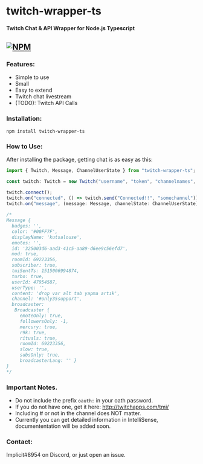 # twitch-wrapper-ts
#### Twitch Chat & API Wrapper for Node.js Typescript
[![NPM](https://nodei.co/npm/twitch-wrapper-ts.png)](https://nodei.co/npm/twitch-wrapper-ts/)
---

### Features:
- Simple to use
- Small
- Easy to extend
- Twitch chat livestream
- (TODO): Twitch API Calls

### Installation:
`npm install twitch-wrapper-ts`

### How to Use:
After installing the package, getting chat is as easy as this:
```js
import { Twitch, Message, ChannelUserState } from "twitch-wrapper-ts";

const twitch: Twitch = new Twitch("username", "token", "channelnames", "seperated");

twitch.connect();
twitch.on("connected", () => twitch.send("Connected!!", "somechannel"));
twitch.on("message", (message: Message, channelState: ChannelUserState) => console.log(message));
    
/*
Message {
  badges: '',
  color: '#00FF7F',
  displayName: 'kutsalouse',
  emotes: '',
  id: '325003d6-aad3-41c5-aa89-d6ee9c56efd7',
  mod: true,
  roomId: 69223356,
  subscriber: true,
  tmiSentTs: 1515006994874,
  turbo: true,
  userId: 47954587,
  userType: '',
  content: 'drop var alt tab yapma artık',
  channel: '#only35support',
  broadcaster:
   Broadcaster {
     emoteOnly: true,
     followersOnly: -1,
     mercury: true,
     r9k: true,
     rituals: true,
     roomId: 69223356,
     slow: true,
     subsOnly: true,
     broadcasterLang: '' }
}
*/
```

### Important Notes.
- Do not include the prefix `oauth:` in your oath password.
- If you do not have one, get it here: http://twitchapps.com/tmi/
- Including # or not in the channel does NOT matter.
- Currently you can get detailed information in IntelliSense, documententation will be added soon.

### Contact:
Implicit#8954 on Discord, or just open an issue.
